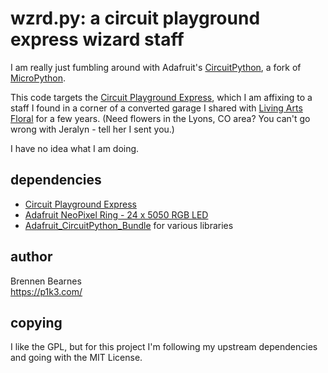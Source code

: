 wzrd.py: a circuit playground express wizard staff
==================================================

I am really just fumbling around with Adafruit's
[CircuitPython][circuitpython], a fork of [MicroPython][micropython].

This code targets the [Circuit Playground Express][playground], which I am
affixing to a staff I found in a corner of a converted garage I shared with
[Living Arts Floral][livingarts] for a few years.  (Need flowers in the Lyons,
CO area?  You can't go wrong with Jeralyn - tell her I sent you.)

I have no idea what I am doing.

dependencies
------------

* [Circuit Playground Express][playground]
* [Adafruit NeoPixel Ring - 24 x 5050 RGB LED](https://www.adafruit.com/product/1586)
* [Adafruit_CircuitPython_Bundle][bundle] for various libraries

author
------

Brennen Bearnes  
https://p1k3.com/

copying
-------

I like the GPL, but for this project I'm following my upstream dependencies and
going with the MIT License.

[circuitpython]: https://github.com/adafruit/circuitpython
[micropython]: https://micropython.org/
[playground]: https://www.adafruit.com/product/3333
[livingarts]: http://livingartsfloral.com/
[bundle]: https://github.com/adafruit/Adafruit_CircuitPython_Bundle
